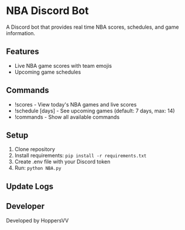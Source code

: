 # NBA Discord Bot

A Discord bot that provides real time NBA scores, schedules, and game information.

## Features
- Live NBA game scores with team emojis
- Upcoming game schedules

## Commands
- !scores - View today's NBA games and live scores
- !schedule [days] - See upcoming games (default: 7 days, max: 14)
- !commands - Show all available commands

## Setup
1. Clone repository
2. Install requirements: `pip install -r requirements.txt`
3. Create .env file with your Discord token
4. Run: `python NBA.py`

## Update Logs

## Developer
Developed by HoppersVV
